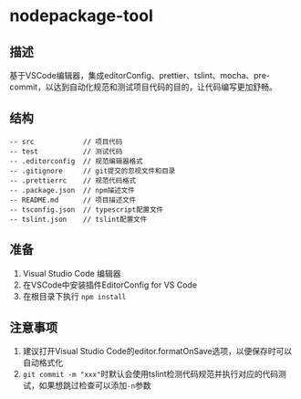 # nodepackage-tool

## 描述

基于VSCode编辑器，集成editorConfig、prettier、tslint、mocha、pre-commit，以达到自动化规范和测试项目代码的目的，让代码编写更加舒畅。

## 结构
```
-- src            // 项目代码
-- test           // 测试代码
-- .editorconfig  // 规范编辑器格式
-- .gitignore     // git提交的忽视文件和目录
-- .prettierrc    // 规范代码格式
-- .package.json  // npm描述文件
-- README.md      // 项目描述文件
-- tsconfig.json  // typescript配置文件
-- tslint.json    // tslint配置文件
```

## 准备

1. Visual Studio Code 编辑器
2. 在VSCode中安装插件EditorConfig for VS Code
3. 在根目录下执行 ```npm install```

## 注意事项

1. 建议打开Visual Studio Code的editor.formatOnSave选项，以便保存时可以自动格式化
2. ```git commit -m "xxx"```时默认会使用tslint检测代码规范并执行对应的代码测试，如果想跳过检查可以添加```-n```参数

